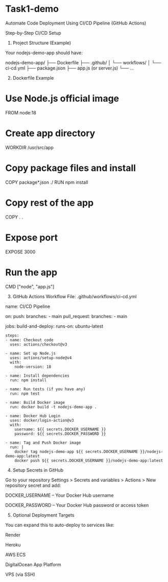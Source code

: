 # Task1-demo
Automate Code Deployment Using CI/CD Pipeline (GitHub Actions)

Step-by-Step CI/CD Setup

1. Project Structure (Example)

Your nodejs-demo-app should have:

nodejs-demo-app/
├── Dockerfile
├── .github/
│   └── workflows/
│       └── ci-cd.yml
├── package.json
├── app.js (or server.js)
└── ...

2. Dockerfile Example

# Use Node.js official image
FROM node:18

# Create app directory
WORKDIR /usr/src/app

# Copy package files and install
COPY package*.json ./
RUN npm install

# Copy rest of the app
COPY . .

# Expose port
EXPOSE 3000

# Run the app
CMD ["node", "app.js"]


3. GitHub Actions Workflow File: .github/workflows/ci-cd.yml

name: CI/CD Pipeline

on:
  push:
    branches:
      - main
  pull_request:
    branches:
      - main

jobs:
  build-and-deploy:
    runs-on: ubuntu-latest

    steps:
    - name: Checkout code
      uses: actions/checkout@v3

    - name: Set up Node.js
      uses: actions/setup-node@v4
      with:
        node-version: 18

    - name: Install dependencies
      run: npm install

    - name: Run tests (if you have any)
      run: npm test

    - name: Build Docker image
      run: docker build -t nodejs-demo-app .

    - name: Docker Hub Login
      uses: docker/login-action@v3
      with:
        username: ${{ secrets.DOCKER_USERNAME }}
        password: ${{ secrets.DOCKER_PASSWORD }}

    - name: Tag and Push Docker image
      run: |
        docker tag nodejs-demo-app ${{ secrets.DOCKER_USERNAME }}/nodejs-demo-app:latest
        docker push ${{ secrets.DOCKER_USERNAME }}/nodejs-demo-app:latest


4. Setup Secrets in GitHub

Go to your repository Settings > Secrets and variables > Actions > New repository secret and add:

DOCKER_USERNAME – Your Docker Hub username

DOCKER_PASSWORD – Your Docker Hub password or access token


5. Optional Deployment Targets

You can expand this to auto-deploy to services like:

Render

Heroku

AWS ECS

DigitalOcean App Platform

VPS (via SSH)





